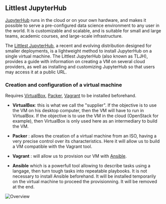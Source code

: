 ## Littlest JupyterHub

[JupyterHub](https://jupyter.org/hub) runs in the cloud or on your own hardware, and makes it possible to serve a pre-configured data science environment to any user in the world. It is customizable and scalable, and is suitable for small and large teams, academic courses, and large-scale infrastructure.

The [Littlest JupyterHub](https://tljh.jupyter.org/), a recent and evolving distribution designed for smaller deployments, is a lightweight method to install JupyterHub on a single virtual machine. The Littlest JupyterHub (also known as TLJH), provides a guide with information on creating a VM on several cloud providers, as well as installing and customizing JupyterHub so that users may access it at a public URL.

### Creation and configuration of a virtual machine

Requires [VirtualBox](), [Packer](https://www.packer.io/), [Vagrant](https://www.vagrantup.com/) to be installed beforehand.

* **VirtualBox**: this is what we call the "supplier". If the objective is to use the VM on his desktop computer, then the VM will have to run in VirtualBox. If the objective is to use the VM in the cloud (OpenStack for example), then VirtualBox is only used here as an intermediary to build the VM.

* **Packer** : allows the creation of a virtual machine from an ISO, having a very precise control over its characteristics. Here it will allow us to build a VM compatible with the Vagrant tool.

* **Vagrant** : will allow us to provision our VM with [Ansible](https://www.ansible.com/).

* **Ansible** which is a powerfull tool allowing to describe tasks using a langage, then turn tough tasks into repeatable playbooks. It is not necessary to install Ansible beforehand. It will be installed temporarily on the virtual machine to proceed the provisionning. It will be removed at the end.

![Overview](https://github.com/djacob65/jupyterhub-vm/blob/master/image/overview.png?raw=true)





